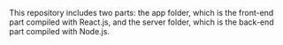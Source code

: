 This repository includes two parts: the app folder, which is the front-end part compiled with React.js, and the server folder, which is the back-end part compiled with Node.js.
